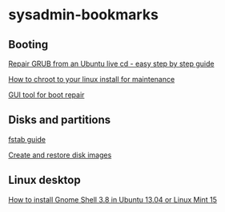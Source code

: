 sysadmin-bookmarks
==================

Booting
-------

[Repair GRUB from an Ubuntu live cd - easy step by step guide](http://howtoubuntu.org/how-to-repair-restore-reinstall-grub-2-with-a-ubuntu-live-cd)

[How to chroot to your linux install for maintenance](http://karuppuswamy.com/wordpress/2010/06/02/how-to-chroot-to-ubuntu-using-live-cd-to-fix-grub-rescue-prompt/)

[GUI tool for boot repair](https://help.ubuntu.com/community/Boot-Repair)


Disks and partitions
--------------------

[fstab guide](https://help.ubuntu.com/community/Fstab)

[Create and restore disk images](http://askubuntu.com/questions/19901/how-to-make-a-disk-image-and-restore-from-it-later)


Linux desktop
-------------

[How to install Gnome Shell 3.8 in Ubuntu 13.04 or Linux Mint 15](http://ubuntux.info/2013/06/08/como-instalar-gnome-shell-3-8-en-ubuntu-13-04-raring-ringtail-o-linux-mint-15/)
